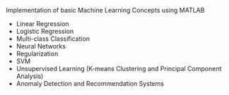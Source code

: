 Implementation of basic Machine Learning Concepts using MATLAB
 * Linear Regression
 * Logistic Regression
 * Multi-class Classification
 * Neural Networks
 * Regularization
 * SVM
 * Unsupervised Learning (K-means Clustering and Principal Component Analysis)
 * Anomaly Detection and Recommendation Systems
